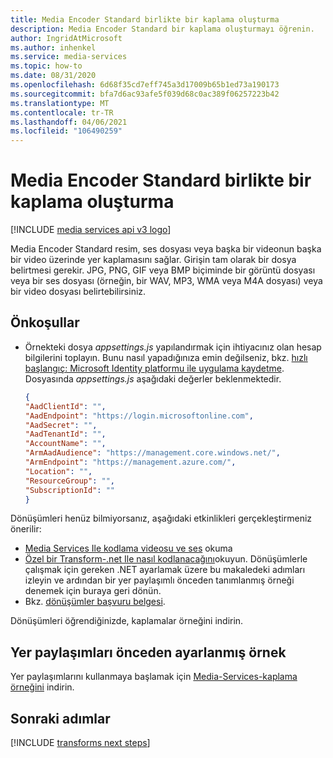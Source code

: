 ```yaml
---
title: Media Encoder Standard birlikte bir kaplama oluşturma
description: Media Encoder Standard bir kaplama oluşturmayı öğrenin.
author: IngridAtMicrosoft
ms.author: inhenkel
ms.service: media-services
ms.topic: how-to
ms.date: 08/31/2020
ms.openlocfilehash: 6d68f35cd7eff745a3d17009b65b1ed73a190173
ms.sourcegitcommit: bfa7d6ac93afe5f039d68c0ac389f06257223b42
ms.translationtype: MT
ms.contentlocale: tr-TR
ms.lasthandoff: 04/06/2021
ms.locfileid: "106490259"
---
```

# <a name="how-to-create-an-overlay-with-media-encoder-standard"></a>Media Encoder Standard birlikte bir kaplama oluşturma

[!INCLUDE [media services api v3 logo](./includes/v3-hr.md)]

Media Encoder Standard resim, ses dosyası veya başka bir videonun başka bir video üzerinde yer kaplamasını sağlar. Girişin tam olarak bir dosya belirtmesi gerekir. JPG, PNG, GIF veya BMP biçiminde bir görüntü dosyası veya bir ses dosyası (örneğin, bir WAV, MP3, WMA veya M4A dosyası) veya bir video dosyası belirtebilirsiniz.


## <a name="prerequisites"></a>Önkoşullar

* Örnekteki dosya *appsettings.js* yapılandırmak için ihtiyacınız olan hesap bilgilerini toplayın. Bunu nasıl yapadığınıza emin değilseniz, bkz. [hızlı başlangıç: Microsoft Identity platformu ile uygulama kaydetme](../../active-directory/develop/quickstart-register-app.md). Dosyasında *appsettings.js* aşağıdaki değerler beklenmektedir.

    ```json
    {
    "AadClientId": "",
    "AadEndpoint": "https://login.microsoftonline.com",
    "AadSecret": "",
    "AadTenantId": "",
    "AccountName": "",
    "ArmAadAudience": "https://management.core.windows.net/",
    "ArmEndpoint": "https://management.azure.com/",
    "Location": "",
    "ResourceGroup": "",
    "SubscriptionId": ""
    }
    ```

Dönüşümleri henüz bilmiyorsanız, aşağıdaki etkinlikleri gerçekleştirmeniz önerilir:

* [Media Services Ile kodlama videosu ve ses](encode-concept.md) okuma
* [Özel bir Transform-.net Ile nasıl kodlanacağını](transform-custom-presets-how-to.md)okuyun. Dönüşümlerle çalışmak için gereken .NET ayarlamak üzere bu makaledeki adımları izleyin ve ardından bir yer paylaşımlı önceden tanımlanmış örneği denemek için buraya geri dönün.
* Bkz. [dönüşümler başvuru belgesi](/rest/api/media/transforms).

Dönüşümleri öğrendiğinizde, kaplamalar örneğini indirin.

## <a name="overlays-preset-sample"></a>Yer paylaşımları önceden ayarlanmış örnek

Yer paylaşımlarını kullanmaya başlamak için [Media-Services-kaplama örneğini](https://github.com/Azure-Samples/media-services-overlays) indirin.

## <a name="next-steps"></a>Sonraki adımlar

[!INCLUDE [transforms next steps](./includes/transforms-next-steps.md)]
